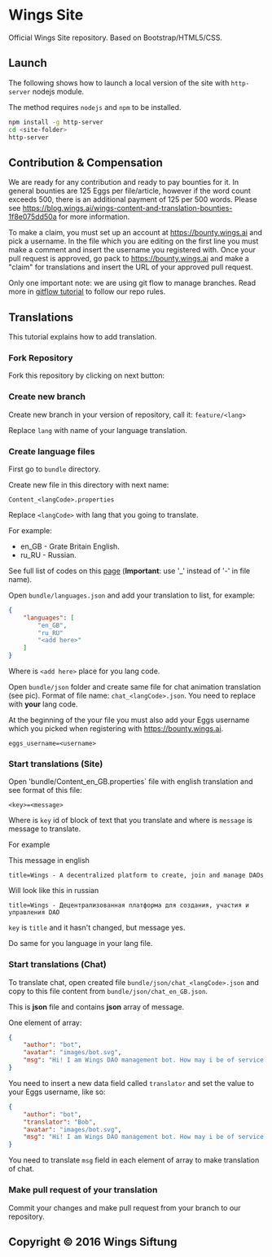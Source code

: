 # Wings Site

Official Wings Site repository. Based on Bootstrap/HTML5/CSS.

## Launch

The following shows how to launch a local version of the site with `http-server` nodejs module.

The method requires `nodejs` and `npm` to be installed.

```sh
npm install -g http-server
cd <site-folder>
http-server
```

## Contribution & Compensation

We are ready for any contribution and ready to pay bounties for it.  In general bounties are 125 Eggs per file/article, however if the word count exceeds 500, there is an additional payment of 125 per 500 words.  Please see https://blog.wings.ai/wings-content-and-translation-bounties-1f8e075dd50a for more information.

To make a claim, you must set up an account at https://bounty.wings.ai and pick a username.  In the file which you are editing on the first line you must make a comment and insert the username you registered with. Once your pull request is approved, go pack to https://bounty.wings.ai and make a "claim" for translations and insert the URL of your approved pull request.

Only one important note: we are using git flow to manage branches. Read more in [gitflow tutorial](http://danielkummer.github.io/git-flow-cheatsheet/) to follow our repo rules.

## Translations

This tutorial explains how to add translation.

### Fork Repository

Fork this repository by clicking on next button:


### Create new branch

Create new branch in your version of repository, call it: `feature/<lang>` 

Replace `lang` with name of your language translation.

### Create language files

First go to `bundle` directory.

Create new file in this directory with next name:

```
Content_<langCode>.properties
```

Replace `<langCode>` with lang that you going to translate.

For example:

* en_GB - Grate Britain English.
* ru_RU - Russian.

See full list of codes on this [page](http://www.lingoes.net/en/translator/langcode.htm) (**Important**: use '_' instead of '-' in file name).

Open `bundle/languages.json` and add your translation to list, for example:

```json
{
	"languages": [
		"en_GB",
		"ru_RU"
		"<add here>"
	]
}
```

Where is `<add here>` place for you lang code.

Open `bundle/json` folder and create same file for chat animation translation (see pic).
Format of file name: `chat_<langCode>.json`. You need to replace <langCode> with **your** lang code.

At the beginning of the your file you must also add your Eggs username which you picked when registering with https://bounty.wings.ai.

```
eggs_username=<username>
```


### Start translations (Site)

Open 'bundle/Content_en_GB.properties` file with english translation and see format of this file:

```
<key>=<message>
```

Where is `key` id of block of text that you translate and where is `message` is message to translate.

For example 

This message in english

```
title=Wings - A decentralized platform to create, join and manage DAOs
```

Will look like this in russian

```
title=Wings - Децентрализованная платформа для создания, участия и управления DAO
```

`key` is `title` and it hasn't changed, but message yes.

Do same for you language in your lang file.



### Start translations (Chat)

To translate chat, open created file `bundle/json/chat_<langCode>.json` and copy to this file content from `bundle/json/chat_en_GB.json`.

This is **json** file and contains **json** array of message.

One element of array:

```json
{
	"author": "bot",
	"avatar": "images/bot.svg",
	"msg": "Hi! I am Wings DAO management bot. How may i be of service ?"
}
```

You need to insert a new data field called `translator` and set the value to your Eggs username, like so:

```json
{
	"author": "bot",
	"translator": "Bob",
	"avatar": "images/bot.svg",
	"msg": "Hi! I am Wings DAO management bot. How may i be of service ?"
}
```

You need to translate `msg` field in each element of array to make translation of chat.

### Make pull request of your translation

Commit your changes and make pull request from your branch to our repository.

## Copyright © 2016 Wings Siftung